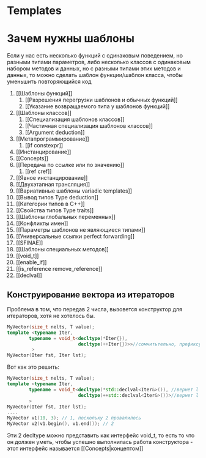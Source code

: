 # Templates
# Зачем нужны шаблоны
Если у нас есть несколько функций с одинаковым поведением, но разными типами параметров, либо несколько классов с одинаковым набором методов и данных, но с разными типами этих методов и данных, то можно сделать шаблон функции/шаблон класса, чтобы уменьшить повторяющийся код

1. [[Шаблоны функций]]
	1. [[Разрешения перегрузки шаблонов и обычных функций]]
	2. [[Указание возвращаемого типа у шаблонов функций]]
2. [[Шаблоны классов]]
	1. [[Специализация шаблонов классов]]
	2. [[Частичная специализация шаблонов классов]]
	3. [[Argument deduction]]
3. [[Метапрограммирование]]
	1. [[if constexpr]]
4. [[Инстанцирование]]
5. [[Concepts]]
6. [[Передача по ссылке или по значению]]
	1. [[ref cref]]
7. [[Явное инстанцирование]]
8. [[Двухэтапная трансляция]]
9. [[Вариативные шаблоны variadic templates]]
10. [[Вывод типов Type deduction]]
11. [[Категории типов в C++]]
12. [[Свойства типов Type traits]]
13. [[Шаблоны глобальных переменных]]
14. [[Конфликты имен]]
15. [[Параметры шаблонов не являющиеся типами]]
16. [[Универсальные ссылки perfect forwarding]]
17. [[SFINAE]]
18. [[Шаблоны специальных методов]]
19. [[void_t]]
20. [[enable_if]]
21. [[is_reference remove_reference]]
22. [[declval]]


## Конструирование вектора из итераторов
Проблема в том, что передав 2 числа, вызовется конструктор для итераторов, хотя не хотелось бы. 

```cpp
MyVector(size_t nelts, T value);  
template <typename Iter,  
        typename = void_t<decltype(*Iter{}),  
		                  decltype(++Iter{})>>//сомнитьтельно, префиксу нужно lvalue  
         >  
MyVector(Iter fst, Iter lst);
```

Вот как это решить:

```cpp
MyVector(size_t nelts, T value);  
template <typename Iter,  
        typename = void_t<decltype(*std::declval<Iter&>()), //вернет l ref 
		                  decltype(++std::declval<Iter&>())>//вернет l ref
        > 				 
MyVector(Iter fst, Iter lst);  
....  
MyVector v1(10, 3); // 1, поскольку 2 провалилось  
MyVector v2(v1.begin(), v1.end()); // 2
```

Эти 2 decltype можно представить как интерфейс void_t, то есть то что он должен уметь, чтобы успешно выполнилась работа конструктора - этот интерфейс называется [[Concepts|концептом]]



